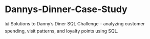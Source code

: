 # Dannys-Dinner-Case-Study
📊 Solutions to Danny’s Diner SQL Challenge – analyzing customer spending, visit patterns, and loyalty points using SQL.
